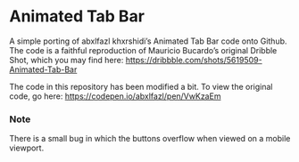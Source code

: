# Animated Tab Bar
A simple porting of abxlfazl khxrshidi’s Animated Tab Bar code onto Github. The code is a faithful reproduction of Mauricio Bucardo’s original Dribble Shot, which you may find here: https://dribbble.com/shots/5619509-Animated-Tab-Bar

The code in this repository has been modified a bit. To view the original code, go here: https://codepen.io/abxlfazl/pen/VwKzaEm

### Note
There is a small bug in which the buttons overflow when viewed on a mobile viewport.

